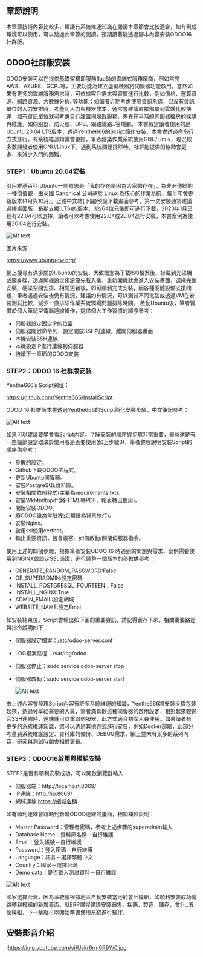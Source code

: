 ## 章節說明

本章節技術內容比較多，建議有系統維運知識在閱讀本章節會比較適合，如有現成環境可以使用，可以跳過此章節的閱讀，預期讀著能透過腳本內容安裝ODOO16社群版。

## ODOO社群版安裝

ODOO安裝可以在提供基礎架構即服務(IaaS)的雲端式服務廠商，例如常見AWS、AZURE、GCP..等，主要功能為建立虛擬機器將伺服器功能啟用，當然如果有更多的雲端服務需求時，可依據客戶需求與習慣進行比較，例如價格、運算資源、網路資源、大數據分析..等功能；如讀者近期考慮使用資訊系統，但沒有資訊單位的人力安排時，考量到人力與機器成本，通常會建議直接部屬到雲端比較快速，如有資訊單位就可考慮自行建置伺服器服務，差異在平時的伺服器機房的採購與維護，如伺服器、防火牆、UPS、網路線路..等規劃。
本書假定讀者使用的是Ubuntu 20.04 LTS版本，透過Yenthe666的Script簡化安裝，本書會透過命令行方式進行，有系統維運知識會更好，筆者建議作業系統使用GNU/Linux，現況較多數開發者使用GNU/Linux下，遇到系統問題排除時，社群能提供的協助會更多，來減少入門的困難。

### STEP1：Ubuntu 20.04安裝

引用維基百科:Ubuntu一詞意思是「我的存在是因為大家的存在」，為非洲傳統的一種價值觀，由英國 Canonical 公司基於 Linux 為核心的作業系統，每半年會更新版本(4月與10月)。正體中文站(下圖)預設下載畫面參考，第一次安裝通常建議選擇桌面版、長期支援(LTS)的版本、32/64位元後即可進行下載，2023年1月已經有22.04可以選擇，讀者可以考慮使用22.04或20.04進行安裝，本書案例為使用20.04進行安裝。

![Alt text](https://ithelp.ithome.com.tw/upload/images/20230901/201617887bgd8VCkUZ.png)

圖片來源：

https://www.ubuntu-tw.org/

網上搜尋有滿多關於Ubuntu的安裝，大致概念為下載ISO檔案後，掛載到光碟機或隨身碟，透過開機設定預設優先載入後，重新開機就會進入安裝畫面，選擇完整安裝、硬碟空間安排、相關更新後，即可順利完成安裝，因各種硬體設備支援問題，筆者遇過安裝後仍有情況，建議如有情況，可以測試不同電腦或透過VM在安裝測試比較，減少一直排除作業系統環境問題排除時間。
啟動Ubuntu後，筆者習慣於個人筆記型電腦連線操作，提供個人工作習慣的順序參考：

- 伺服器設定固定IP的位置
- 伺服器開啟命令列，設定開放SSH的連線，離開伺服器畫面
- 本機安裝SSH連線
- 本機設定IP進行連線到伺服器
- 接續下一章節的ODOO安裝

### STEP2：ODOO 16 社群版安裝

Yenthe666’s Script網址：

https://github.com/Yenthe666/InstallScript

ODOO 16 社群版本書透過Yenthe666的Script簡化安裝步驟，中文筆記參考：

![Alt text](https://ithelp.ithome.com.tw/upload/images/20230901/20161788Hm0wsmqdBt.png)

如果可以建議要學會看Script內容，了解安裝的順序與步驟非常重要，畢竟還是有一些細節設定取決於使用者是否要使用(如上步驟3)，筆者整理說明安裝Script的順序供參考：

- 參數的設定。
- Github下載ODOO主程式。
- 更新Ubuntu伺服器。
- 安裝PostgreSQL資料庫。
- 安裝相關依賴程式(主要為requirements.txt)。
- 安裝Wkhtmltopdf(將HTML轉PDF，報表轉出使用)。
- 開始安裝ODOO。
- 將ODOO設為常駐程式(預設為背景執行)。
- 安裝Nginx。
- 啟用ssl使用certbot。
- 輸出重要資訊，包含帳密、如何啟動/關閉伺服器指令。

使用上述的四個步驟，根據筆者安裝ODOO 16 時遇到的問題與需求，案例需要使用到NGINX並設定SSL憑證，進行調整一個版本的參數供參考：

- GENERATE_RANDOM_PASSWORD:False
- OE_SUPERADMIN:設定密碼
- INSTALL_POSTGRESQL_FOURTEEN：False
- INSTALL_NGINX:True
- ADMIN_EMAIL:設定網域
- WEBSITE_NAME:設定Emai

如安裝結束後，Script會輸出如下圖的重要資訊，請記得留存下來，相關重要路徑與指令說明如下：

- 伺服器設定檔案：/etc/odoo-server.conf
- LOG檔案路徑：/var/log/odoo
- 伺服器停止：sudo service odoo-server stop
- 伺服器啟動：sudo service odoo-server start
    
    ![Alt text](https://ithelp.ithome.com.tw/upload/images/20230901/20161788Zc6jWAEPlM.png)
    

由上述內容會發現Script內容有許多系統維運的知識，Yenthe666將安裝步驟包裝起來，透過分享給需要的人員，筆者滿喜歡這種伺服器的啟用設定，相對起來較適合SSH連線時，遠端就可以重啟伺服器，此方式適合初階人員使用。如果讀者有更多的系統維運知識，您可以透過其他方式進行安裝，例如Docker部屬，此部分考量到系統維護設定、資料庫的備份、DEBUG需求，網上並未有太多的系列內容，研究與測試時間會相對更長。

### STEP3：ODOO16啟用與模組安裝

STEP2是否有順利安裝成功，可以開啟瀏覽器輸入：

- 伺服器端：http://localhost:8069/
- IP連線：http://ip:8069/
- 網域連線:[https://網域名稱](https://xn--eqrt2ge74bp6c/)

如有順利連線會跳轉到新增ODOO連線的畫面，相關欄位說明：

- Master Password：管理者密碼，參考上述步驟的superadmin輸入
- Database Name：資料庫名稱－自行維護
- Email：登入帳號－自行維護
- Password：登入密碼－自行維護
- Language：語言－選擇繁體中文
- Country：國家－選擇台灣
- Demo data：是否載入測試資料－自行維護

![Alt text](https://ithelp.ithome.com.tw/upload/images/20230902/20161788mRHFuj32LV.png)

國家選擇台灣，因為系統會根據地區自動安裝當地的會計模組，如順利安裝成功會跳轉到模組的新增畫面，就ERP課程建議安裝銷售、採購、製造、庫存、會計..五個模組，下一章就可以開始準備使用系統進行操作。

## 安裝影音介紹

!https://img.youtube.com/vi/Uskr6rm0P9Y/0.jpg
